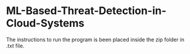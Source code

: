 # ML-Based-Threat-Detection-in-Cloud-Systems

The instructions to run the program is been placed inside the zip folder in .txt file.
